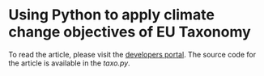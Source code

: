 # Using Python to apply climate change objectives of EU Taxonomy

To read the article, please visit the [developers portal](https://developers.refinitiv.com/en/article-catalog/article/Analyze_EU_Taxonomy_climate_change). The source code for the article is available in the *taxo.py*.
